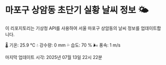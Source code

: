 
# 마포구 상암동 초단기 실황 날씨 정보 🌤️

이 리포지토리는 기상청 API를 사용하여 서울 마포구 상암동의 날씨 정보를 업데이트합니다. 

🌡️ 기온: 25.9 ℃
💧 강수량: 0 mm
💦 습도: 70 %
🌬️ 풍속: 1 m/s

마지막 업데이트 시각: 2025년 07월 13일 22시 22분    
